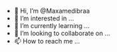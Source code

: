 - 👋 Hi, I’m @Maxamedibraa
- 👀 I’m interested in ...
- 🌱 I’m currently learning ...
- 💞️ I’m looking to collaborate on ...
- 📫 How to reach me ...

<!---
Maxamedibraa/Maxamedibraa is a ✨ special ✨ repository because its `README.md` (this file) appears on your GitHub profile.
You can click the Preview link to take a look at your changes.
--->
